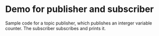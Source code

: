 # Demo for publisher and subscriber
Sample code for a topic publisher, which publishes an interger variable counter. The subscriber subscribes and prints it.
